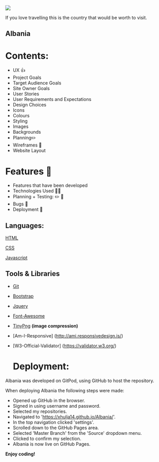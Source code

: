 <img src="https://browser-b6666863-a830-4594-b974-bd551ea1d1a0.ws-eu03.gitpod.io/workspace/Albania/assets/css/images/Am-I-responsive.png" style="margin: 0;">

If you love travelling this is the country that would be worth to visit.
## Albania

# Contents:
* UX 👍
* Project Goals
* Target Audience Goals
* Site Owner Goals
* User Stories
* User Requirements and Expectations
* Design Choices 
* Icons
* Colours
* Styling
* Images
* Backgrounds
* Planning✏️
* Wireframes 🔧
* Website Layout
# Features 🎡
* Features that have been developed
* Technologies Used 👨‍💻
* Planning + Testing: ✏️ 🔌
* Bugs 🐞
* Deployment 🚀
## Languages:

[HTML](https://en.wikipedia.org/wiki/HTML5)

[CSS](https://www.w3.org/Style/CSS/Overview.en.html)

[Javascript](https://en.wikipedia.org/wiki/JavaScript)

## Tools & Libraries

* [Git](https://git-scm.com/)
* [Bootstrap](https://maps.google.com/)
* [Jquery](https://jquery.com/)
* [Font-Awesome](https://fontawesome.com/)
* [TinyPng](https://tinypng.com/) __(image compression)__
* [Am-I-Responsive] (http://ami.responsivedesign.is/)
* [W3-Official-Validator] (https://validator.w3.org/)
  
  # Deployment:   

Albania was developed on GitPod, using  GitHub to host the repository.

When deploying Albania the following steps were made:

 * Opened up GitHub in the browser.
 * Signed in using username and password.
 * Selected my repositories.
 *  Navigated to 'https://xhulja14.github.io/Albania/'.
 * In the top navigation clicked 'settings'.
 * Scrolled down to the GitHub Pages area.
 * Selected 'Master Branch' from the 'Source' dropdown menu.
 * Clicked to confirm my selection.
 * Albania is now live on GitHub Pages.










<!--Strong-->

 __Enjoy coding!__
